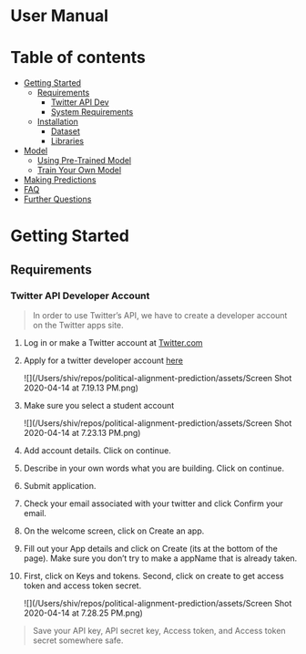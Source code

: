 # User Manual

Table of contents
=================

<!--ts-->
   * [Getting Started]()
        * [Requirements]()
            * [Twitter API Dev]()
            * [System Requirements]()
        * [Installation]()
            * [Dataset]()
            * [Libraries]()
   * [Model]()
        * [Using Pre-Trained Model]()
        * [Train Your Own Model]()
   * [Making Predictions]()
   * [FAQ]()
   * [Further Questions]()     
<!--te-->

Getting Started
===============

## Requirements

### Twitter API Developer Account

> In order to use Twitter’s API, we have to create a developer account on the Twitter apps site.

1. Log in or make a Twitter account at [Twitter.com](https://twitter.com/)

2. Apply for a twitter developer account [here](https://developer.twitter.com/en/application/use-case)

    ![](/Users/shiv/repos/political-alignment-prediction/assets/Screen Shot 2020-04-14 at 7.19.13 PM.png)

3. Make sure you select a student account

    ![](/Users/shiv/repos/political-alignment-prediction/assets/Screen Shot 2020-04-14 at 7.23.13 PM.png)
    
4. Add account details. Click on continue.

5. Describe in your own words what you are building. Click on continue.

6. Submit application.

7. Check your email associated with your twitter and click Confirm your email.

8. On the welcome screen, click on Create an app.

9. Fill out your App details and click on Create (its at the bottom of the page). Make sure you don’t try to make a appName that is already taken.

10. First, click on Keys and tokens. Second, click on create to get access token and access token secret.

    ![](/Users/shiv/repos/political-alignment-prediction/assets/Screen Shot 2020-04-14 at 7.28.25 PM.png)

> Save your API key, API secret key, Access token, and Access token secret somewhere safe. 
